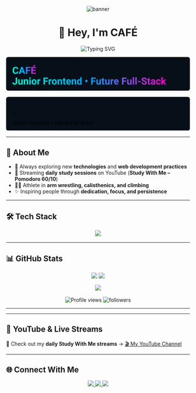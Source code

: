 <p align="center">
  <img width="910" height="501" alt="banner" src="https://github.com/user-attachments/assets/7b95841c-ec23-45ed-aa03-9441c0c2c44e" />
</p>

<h1 align="center">👋 Hey, I'm CAFÉ</h1>

<p align="center">
  <img src="https://readme-typing-svg.herokuapp.com?font=Fira+Code&size=24&duration=3000&pause=1000&color=00C2FF&center=true&vCenter=true&width=600&lines=Frontend+Developer+☕;Future+Full-Stack+Engineer+🚀;Consistency+Discipline+Focus+🔥;Lifelong+Learner+📚" alt="Typing SVG" />
</p>

<p align="center">
  <img src="assets/neon-header.svg" style="max-width:100%; height:auto;" alt="CAFÉ neon header"/>
</p>

<?xml version="1.0" encoding="utf-8"?>
<svg xmlns="http://www.w3.org/2000/svg" width="1200" height="220" viewBox="0 0 1200 220" role="img" aria-label="CAFÉ neon header">
  <defs>
    <linearGradient id="g" x1="0" x2="1">
      <stop offset="0%" stop-color="#00ffd5">
        <animate attributeName="stop-color" values="#00ffd5;#00a3ff;#ff00d0;#00ffd5" dur="6s" repeatCount="indefinite"/>
      </stop>
      <stop offset="50%" stop-color="#00a3ff">
        <animate attributeName="stop-color" values="#00a3ff;#ff00d0;#00ffd5;#00a3ff" dur="6s" repeatCount="indefinite"/>
      </stop>
      <stop offset="100%" stop-color="#ff00d0">
        <animate attributeName="stop-color" values="#ff00d0;#00ffd5;#00a3ff;#ff00d0" dur="6s" repeatCount="indefinite"/>
      </stop>
    </linearGradient>


  </defs>

  <rect width="100%" height="100%" rx="14" fill="#071018"/>
  <g transform="translate(40,40)">
    <text class="txt" x="0" y="70">CAFÉ</text>
    <text class="txt" x="0" y="140" font-size="32">Junior Frontend • Future Full-Stack</text>
  </g>
</svg>

---

## 🚀 About Me  
- 🌱 Always exploring new **technologies** and **web development practices**  
- 🎥 Streaming **daily study sessions** on YouTube (**Study With Me – Pomodoro 60/10**)  
- 🏋️‍♂️ Athlete in **arm wrestling, calisthenics, and climbing**  
- ✨ Inspiring people through **dedication, focus, and persistence**  

---

## 🛠️ Tech Stack  

<p align="center">
  <img src="https://skillicons.dev/icons?i=html,css,js,php,mysql,figma,firebase,python" />
</p>

---

## 📊 GitHub Stats  

<p align="center">
  <img src="https://github-readme-stats.vercel.app/api?username=CAFE2l&show_icons=true&theme=tokyonight&hide_border=true" height="150"/>
  <img src="https://github-readme-stats.vercel.app/api/top-langs/?username=CAFE2l&layout=compact&theme=tokyonight&hide_border=true" height="150"/>
</p>

<p align="center">
  <img src="https://github-readme-streak-stats.herokuapp.com/?user=CAFE2l&theme=tokyonight&hide_border=true" height="150"/>
</p>

<p align="center">
  <img src="https://komarev.com/ghpvc/?username=CAFE2l&color=blueviolet&style=flat-square" alt="Profile views"/>
  <img src="https://img.shields.io/github/followers/CAFE2l?label=Followers&style=flat-square&color=blueviolet" alt="followers"/>
</p>

---


---

## 🎥 YouTube & Live Streams  

📌 Check out my **daily Study With Me streams** → [🎬 My YouTube Channel](https://www.youtube.com/@CAFE_ct/streams)  

---

## 🌐 Connect With Me  

<p align="center">
  <a href="https://www.linkedin.com/in/gabriel-felipe-sabino-de-souza-ab05a630a/" target="_blank">
    <img src="https://img.shields.io/badge/LinkedIn-0A66C2?style=for-the-badge&logo=linkedin&logoColor=white"/>
  </a>
  <a href="mailto:gutiajs@gmail.com">
    <img src="https://img.shields.io/badge/Email-D14836?style=for-the-badge&logo=gmail&logoColor=white"/>
  </a>
  <a href="https://wa.me/5541996713782" target="_blank">
    <img src="https://img.shields.io/badge/WhatsApp-25D366?style=for-the-badge&logo=whatsapp&logoColor=white"/>
  </a>
</p>
